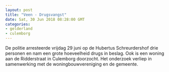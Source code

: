 ```yaml
---
layout: post
title: "Veen - Drugsvangst"
date: Sat, 30 Jun 2018 08:28:00 GMT
categories: 
- gelderland 
- culemborg 
---
```


De politie arresteerde vrijdag 29 juni op de Hubertus Schreurdershof drie personen en nam een grote hoeveelheid drugs in beslag. Ook is een woning aan de Ridderstraat in Culemborg doorzocht. Het onderzoek verliep in samenwerking met de woningbouwvereniging en de gemeente.
